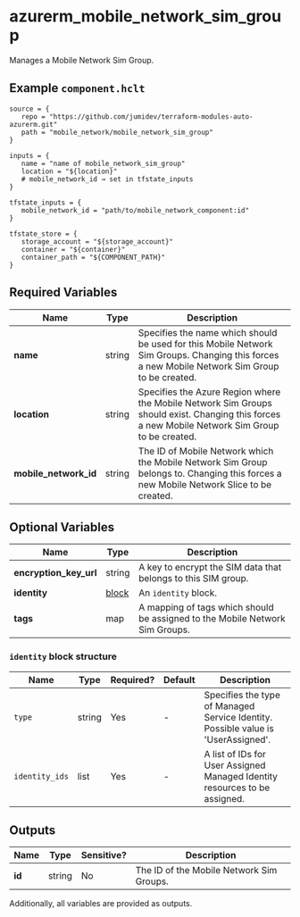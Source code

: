 # azurerm_mobile_network_sim_group

Manages a Mobile Network Sim Group.

## Example `component.hclt`

```hcl
source = {
   repo = "https://github.com/jumidev/terraform-modules-auto-azurerm.git"   
   path = "mobile_network/mobile_network_sim_group"   
}

inputs = {
   name = "name of mobile_network_sim_group"   
   location = "${location}"   
   # mobile_network_id → set in tfstate_inputs
}

tfstate_inputs = {
   mobile_network_id = "path/to/mobile_network_component:id"   
}

tfstate_store = {
   storage_account = "${storage_account}"   
   container = "${container}"   
   container_path = "${COMPONENT_PATH}"   
}

```

## Required Variables

| Name | Type |  Description |
| ---- | --------- |  ----------- |
| **name** | string |  Specifies the name which should be used for this Mobile Network Sim Groups. Changing this forces a new Mobile Network Sim Group to be created. | 
| **location** | string |  Specifies the Azure Region where the Mobile Network Sim Groups should exist. Changing this forces a new Mobile Network Sim Group to be created. | 
| **mobile_network_id** | string |  The ID of Mobile Network which the Mobile Network Sim Group belongs to. Changing this forces a new Mobile Network Slice to be created. | 

## Optional Variables

| Name | Type |  Description |
| ---- | --------- |  ----------- |
| **encryption_key_url** | string |  A key to encrypt the SIM data that belongs to this SIM group. | 
| **identity** | [block](#identity-block-structure) |  An `identity` block. | 
| **tags** | map |  A mapping of tags which should be assigned to the Mobile Network Sim Groups. | 

### `identity` block structure

| Name | Type | Required? | Default | Description |
| ---- | ---- | --------- | ------- | ----------- |
| `type` | string | Yes | - | Specifies the type of Managed Service Identity. Possible value is 'UserAssigned'. |
| `identity_ids` | list | Yes | - | A list of IDs for User Assigned Managed Identity resources to be assigned. |



## Outputs

| Name | Type | Sensitive? | Description |
| ---- | ---- | --------- | --------- |
| **id** | string | No  | The ID of the Mobile Network Sim Groups. | 

Additionally, all variables are provided as outputs.
